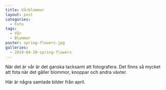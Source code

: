 ```yaml
---
title: Vårblommor
layout: post
categories:
  - Foto
tags:
  - Vår
  - Blommor
poster: spring-flowers.jpg
galleries:
  - 2018-04-28-spring-flowers
---
```


När det är vår är det ganska tacksamt att fotografera. Det finns så mycket att fota när det gäller blommor, knoppar och andra växter.

Här är några samlade bilder från april.
